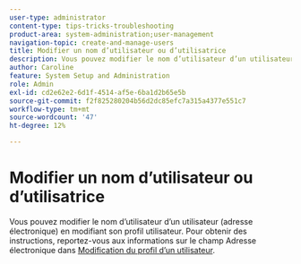 ```yaml
---
user-type: administrator
content-type: tips-tricks-troubleshooting
product-area: system-administration;user-management
navigation-topic: create-and-manage-users
title: Modifier un nom d’utilisateur ou d’utilisatrice
description: Vous pouvez modifier le nom d’utilisateur d’un utilisateur (adresse électronique) en modifiant son profil utilisateur.
author: Caroline
feature: System Setup and Administration
role: Admin
exl-id: cd2e62e2-6d1f-4514-af5e-6ba1d2b65e5b
source-git-commit: f2f825280204b56d2dc85efc7a315a4377e551c7
workflow-type: tm+mt
source-wordcount: '47'
ht-degree: 12%

---
```


# Modifier un nom d’utilisateur ou d’utilisatrice

Vous pouvez modifier le nom d’utilisateur d’un utilisateur (adresse électronique) en modifiant son profil utilisateur. Pour obtenir des instructions, reportez-vous aux informations sur le champ Adresse électronique dans [Modification du profil d’un utilisateur](../../../administration-and-setup/add-users/create-and-manage-users/edit-a-users-profile.md).
